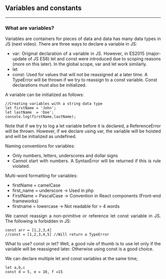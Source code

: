 <h2>Variables and constants</h2>

---

<h3>What are variables?</h3>
<p align = "justify">
Variables are containers for pieces of data and data has many data types in JS (next video). There are three ways to declare a variable in JS:
</p>

<p align = "justify">
  <ul>
    <li align = "justify">var: Original declaration of a variable in JS. However, in ES2015 (major-update of JS ES6) let and const were introduced due to scoping reasons (more on this later). In the global scope, var and let work similarly.
    </li>
    <li>let</li>
    <li>const: Used for values that will not be reassigned at a later time. A TypeError will be thrown if we try to reassign to a const variable. Const declarations must also be initialized.</li>
  </ul>
</p>

<p align = "justify">
A variable can be initialized as follows: 
</p>

```
//Creating variables with a string data type
let firstName = 'John';
let lastName  = 'Doe';
console.log(firstName,lastName);
```

<p align = "justify">
Note that if we try to log a let variable before it is declared, a ReferenceError will be thrown. However, if we declare using var, the variable will be hoisted and will be initialized as undefined.
</p>

<p align = "justify">
Naming conventions for variables:
</p>
<ul align = "justify">
  <li>Only numbers, letters, underscores and dollar signs</li>
  <li>Cannot start with numbers. A SyntaxError will be returned if this is rule violated.</li>
</ul>

<p align = "justify">
Multi-word formatting for variables:
</p>
<ul align = "justify">
  <li>firstName = camelCase</li>
  <li>first_name = underscore -> Used in php</li>
  <li>FirstName  = PascalCase -> Convention in React components (Front-end frameworks)</li>
  <li>firstname  = lowercase -> Not readable for > 4 words</li>
</ul>

<p align = "justify">
We cannot reassign a non-primitive or reference let const variable in JS. The following is forbidden in JS:
</p>

```
const arr = [1,2,3,4]
//const = [1,2,3,4,5] //Will return a TypeError
```

<p align = "justify">
What to use? const or let? Well, a good rule of thumb is to use let only if the variable will be reassigned later. Otherwise using const is a good choice.
</p>

<p align = "justify">
We can declare multiple let and const variables at the same time;
</p>

```
let a,b,c
const d = 5, e = 10, f =15
```